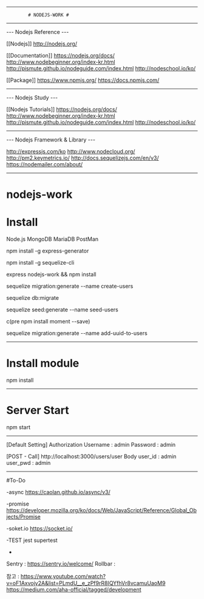 --------------------------------------------------------------------------------

			# NODEJS-WORK #

--------------------------------------------------------------------------------

--- Nodejs Reference ---

[[Nodejs]]
http://nodejs.org/

[[Documentation]]
https://nodejs.org/docs/
http://www.nodebeginner.org/index-kr.html
http://pismute.github.io/nodeguide.com/index.html
http://nodeschool.io/ko/

[[Package]]
https://www.npmjs.org/
https://docs.npmjs.com/

--------------------------------------------------------------------------------

--- Nodejs Study ---

[[Nodejs Tutorials]]
https://nodejs.org/docs/
http://www.nodebeginner.org/index-kr.html
http://pismute.github.io/nodeguide.com/index.html
http://nodeschool.io/ko/

--------------------------------------------------------------------------------

--- Nodejs Framework & Library ---

http://expressjs.com/ko
http://www.nodecloud.org/
http://pm2.keymetrics.io/
http://docs.sequelizejs.com/en/v3/
https://nodemailer.com/about/

--------------------------------------------------------------------------------

# nodejs-work

# Install

Node.js
MongoDB
MariaDB
PostMan

npm install -g express-generator

npm install -g sequelize-cli

express nodejs-work && npm install

sequelize migration:generate --name create-users

sequelize db:migrate

sequelize seed:generate --name seed-users

c(pre npm install moment --save)

sequelize migration:generate --name add-uuid-to-users

-------------------------------------------------------

# Install module

npm install

-------------------------------------------------------

# Server Start

npm start

-------------------------------------------------------

[Default Setting]
Authorization
Username : admin
Password : admin

[POST - Call]
http://localhost:3000/users/user 
Body
user_id : admin
user_pwd : admin

-------------------------------------------------------

#To-Do

-async
https://caolan.github.io/async/v3/

-promise
https://developer.mozilla.org/ko/docs/Web/JavaScript/Reference/Global_Objects/Promise

-soket.io
https://socket.io/

-TEST
jest
supertest

-
Sentry  : https://sentry.io/welcome/
Rollbar : 


참고 : 
https://www.youtube.com/watch?v=oF1Axvojy2A&list=PLmdU__e_zPf9rR8IQYfhVr8vcamuUaoM9
https://medium.com/aha-official/tagged/development
